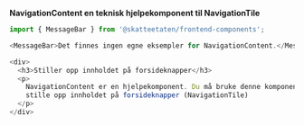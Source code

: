 **NavigationContent en teknisk hjelpekomponent til NavigationTile**

```js noeditor
import { MessageBar } from '@skatteetaten/frontend-components';

<MessageBar>Det finnes ingen egne eksempler for NavigationContent.</MessageBar>;
```

```js noeditor beskrivelse
<div>
  <h3>Stiller opp innholdet på forsideknapper</h3>
  <p>
    NavigationContent er en hjelpekomponent. Du må bruke denne komponenten for å
    stille opp innholdet på forsideknapper (NavigationTile)
  </p>
</div>
```
